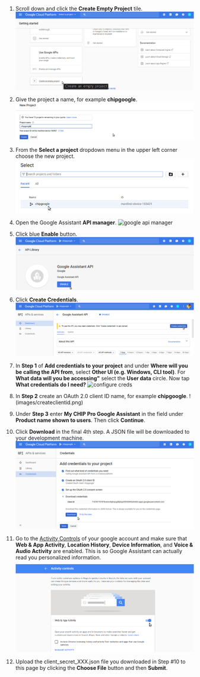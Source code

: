 1) Scroll down and click the **Create Empty Project** tile. 
![create empty project](images/create_empty_proj.png)

2) Give the project a name, for example **chipgoogle**.
![name project](images/projectname.png)

3) From the **Select a project** dropdown menu in the upper left corner choose the new project.
![select project](images/selectProject.png)

4) Open the Google Assistant **API manager**.
![google api manager](images/googleAssistantAPImanager)

5) Click blue **Enable** button.
![enable Google API](images/enableGoogleAssAPI.png)

6) Click **Create Credentials**.
![create creds](images/createCreds.png)
 
7) In **Step 1** of **Add credentials to your project** and under **Where will you be calling the API from**, select **Other UI (e.g. Windows, CLI tool)**. For **What data will you be accessing"** select the **User data** circle. Now tap **What credentials do I need?**
![configure creds](imags/configurecreds.png)

8) In **Step 2** create an OAuth 2.0 client ID name, for example **chipgoogle**.
!(images/createclientid.png)

9) Under **Step 3** enter **My CHIP Pro Google Assistant** in the field under **Product name shown to users**. Then click **Continue**.

10) Click **Download** in the final 4th step. A JSON file will be downloaded to your development machine. 
![download cred](images/downloadcred.png)

11) Go to the [Activity Controls](https://myaccount.google.com/activitycontrols) of your google account and make sure that **Web & App Activity**, **Location History**, **Device Information**, and **Voice & Audio Activity** are enabled. This is so Google Assistant can actually read you personalized information.
![activity controls](images/activitycontrols.png)

12) Upload the client_secret_XXX.json file you downloaded in Step #10 to this page by clicking the **Choose File** button and then **Submit**.
